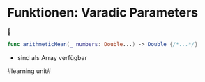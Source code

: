 # Funktionen: Varadic Parameters
📄


```swift
func arithmeticMean(_ numbers: Double...) -> Double {/*...*/}
```

- sind als Array verfügbar


#learning unit#